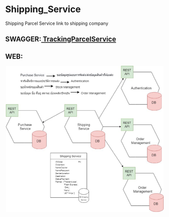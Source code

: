 # Shipping_Service
Shipping Parcel Service link to shipping company
## SWAGGER:<a href="https://app.swaggerhub.com/apis/borrabeer/TrackingParcelService/1.0.0">  TrackingParcelService</a>
## WEB: 
<p align="center">
  <img src="diagram.jpg" width="500" title="hover text">
</p>
